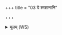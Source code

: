 +++
title = "03 ये श्मशानानि"

+++
<details><summary>मूलम् (WS)</summary>

ये श्मशानानि मनसा नयन्ति सूर्यस्य रश्मीननु सञ्चरन्ति ।  
ये देवानामृत्विजो यज्ञियानां तेभ्यः सर्वेभ्यो नमसा विधेम ॥ ३ ॥
</details>